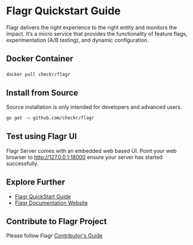 # Flagr Quickstart Guide

Flagr delivers the right experience to the right entity and monitors the impact. It’s a micro service that provides the functionality of feature flags, experimentation (A/B testing), and dynamic configuration.

## Docker Container
###
```
docker pull checkr/flagr
```

## Install from Source

Source installation is only intended for developers and advanced users.

```sh
go get -u github.com/checkr/flagr
```

## Test using Flagr UI
Flagr Server comes with an embedded web based UI. Point your web browser to http://127.0.0.1:18000 ensure your server has started successfully.

## Explore Further
- [Flagr QuickStart Guide]()
- [Flagr Documentation Website]()

## Contribute to Flagr Project
Please follow Flagr [Contributor's Guide](https://github.com/checkr/flagr/blob/master/CONTRIBUTING.md)
